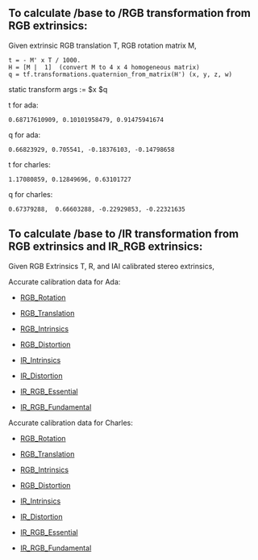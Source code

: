 ## To calculate /base to /RGB transformation from RGB extrinsics:

Given extrinsic RGB translation T, RGB rotation matrix M, 
```
t = - M' x T / 1000.
H = [M |  1]  (convert M to 4 x 4 homogeneous matrix) 
q = tf.transformations.quaternion_from_matrix(H') (x, y, z, w)
```

static transform args := $x $q

t for ada:
```
0.68717610909, 0.10101958479, 0.91475941674
```
q for ada:
```
0.66823929, 0.705541, -0.18376103, -0.14798658
```

t for charles:
```
1.17080859, 0.12849696, 0.63101727
```
q for charles:
```
0.67379288,  0.66603288, -0.22929853, -0.22321635
```

## To calculate /base to /IR transformation from RGB extrinsics and IR_RGB extrinsics:

Given RGB Extrinsics T, R, and IAI calibrated stereo extrinsics,

 


Accurate calibration data for Ada:

* [RGB_Rotation](https://www.dropbox.com/s/0d2xurmqbgyqytz/KinectTracker_rotation.p?dl=0)

* [RGB_Translation](https://www.dropbox.com/s/7md2esnan44h2cg/KinectTracker_translation.p?dl=0)

* [RGB_Intrinsics](https://www.dropbox.com/s/iga6aa42tuioohc/intrinsics.p?dl=0)

* [RGB_Distortion](https://www.dropbox.com/s/au0n6stpv6gubyl/distortion.p?dl=0)

* [IR_Intrinsics]()

* [IR_Distortion]()

* [IR_RGB_Essential]()

* [IR_RGB_Fundamental]()

Accurate calibration data for Charles:

* [RGB_Rotation](https://www.dropbox.com/s/zjp3gk1pgy2hwdg/KinectCalibrator_rotation.p?dl=0)

* [RGB_Translation](https://www.dropbox.com/s/3ooayrmrad47uov/KinectCalibrator_translation.p?dl=0)

* [RGB_Intrinsics](https://www.dropbox.com/s/0f6wcv08mt3g5qu/intrinsics.p?dl=0)

* [RGB_Distortion](https://www.dropbox.com/s/zuvbglapny9n110/distortion.p?dl=0)

* [IR_Intrinsics]()

* [IR_Distortion]()

* [IR_RGB_Essential]()

* [IR_RGB_Fundamental]()




